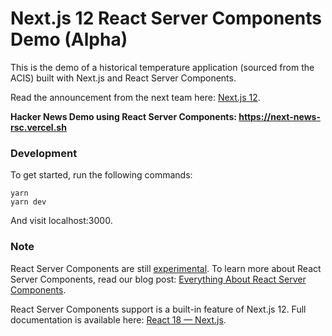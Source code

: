 # Next.js 12 React Server Components Demo (Alpha)

This is the demo of a historical temperature application (sourced from the ACIS) built with Next.js and React Server Components.

Read the announcement from the next team here: [Next.js 12](https://nextjs.org/blog/next-12).

**Hacker News Demo using React Server Components: https://next-news-rsc.vercel.sh**

### Development

To get started, run the following commands:

```
yarn
yarn dev
```

And visit localhost:3000.

### Note

React Server Components are still [experimental](https://reactjs.org/blog/2020/12/21/data-fetching-with-react-server-components.html). To learn more about React Server Components, read our blog post: [Everything About React Server Components](https://vercel.com/blog/everything-about-react-server-components).

React Server Components support is a built-in feature of Next.js 12. Full documentation is available here: [React 18 — Next.js](https://nextjs.org/docs/advanced-features/react-18).
